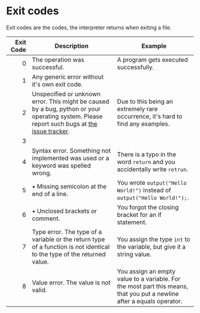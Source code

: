# Exit codes
Exit codes are the codes, the interpreter returns when exiting a file.

| Exit Code | Description                                                                                                                                                                                                | Example                                                                                                                |
|----------:|------------------------------------------------------------------------------------------------------------------------------------------------------------------------------------------------------------|------------------------------------------------------------------------------------------------------------------------|
|         0 | The operation was successful.                                                                                                                                                                              | A program gets executed successfully.                                                                                  |
|         1 | Any generic error without it's own exit code.                                                                                                                                                              |                                                                                                                        |
|         2 | Unspecified or unknown error. This might be caused by a bug, python or your operating system. Please report such bugs at [the issue tracker](https://github.com/I-Language-Development/I-language/issues). | Due to this being an extremely rare occurrence, it's hard to find any examples.                                        |
|         3 |                                                                                                                                                                                                            |                                                                                                                        |
|         4 | Syntax error. Something not implemented was used or a keyword was spelled wrong.                                                                                                                           | There is a typo in the word `return` and you accidentally write `retrun`.                                              |
|         5 | • Missing semicolon at the end of a line.                                                                                                                                                                  | You wrote `output("Hello World!")` instead of `output("Hello World!");`.                                               |
|         6 | • Unclosed brackets or comment.                                                                                                                                                                            | You forgot the closing bracket for an if statement.                                                                    | 
|         7 | Type error. The type of a variable or the return type of a function is not identical to the type of the returned value.                                                                                    | You assign the type `int` to the variable, but give it a string value.                                                 |
|         8 | Value error. The value is not valid.                                                                                                                                                                       | You assign an empty value to a variable. For the most part this means, that you put a newline after a equals operator. |